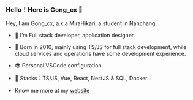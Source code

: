 ### Hello！Here is Gong_cx 👋

Hey, I am Gong_cx, a.k.a MiraHikari, a student in Nanchang.

- 🔭 I’m Full stack developer, application designer.
- 🥱 Born in 2010, mainly using TS/JS for full stack development, while cloud services and operations have some development experience.
- 😎 Personal VSCode configuration.
- 🤗 Stacks：TS/JS, Vue, React, NestJS & SQL, Docker…


- Know me more at my [website](https://www.gcxstudio.cn/)

